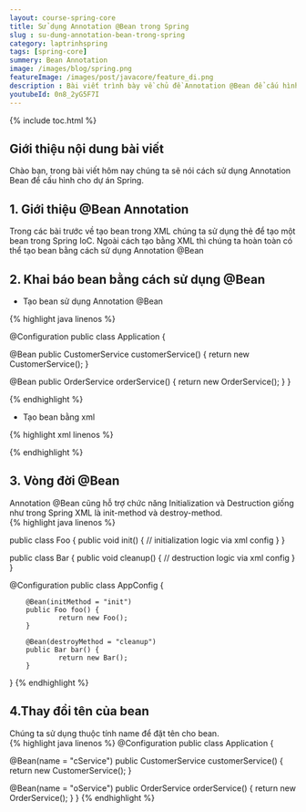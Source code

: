 ```yaml
---
layout: course-spring-core
title: Sử dụng Annotation @Bean trong Spring
slug : su-dung-annotation-bean-trong-spring
category: laptrinhspring
tags: [spring-core]
summery: Bean Annotation
image: /images/blog/spring.png
featureImage: /images/post/javacore/feature_di.png
description : Bài viết trình bày về chủ đề Annotation @Bean để cấu hình cho dự án Spring. Qua những chia sẻ trong bài viết, người đọc sẽ lần lượt được giới thiệu tổng quan về @Bean Annotation và hướng dẫn cách khai báo bean bằng cách sử dụng @Bean trong Spring. Ngoài ra được tìm hiểu về Vòng đời @Bean trong lập trình Spring và được hướng dẫn cách thực hiện để thay đổi tên của một bean. Cùng với đó là những ví dụ minh hoạ kèm theo cho mỗi phần giúp người đọc tham khảo để áp dụng vào thực hành hiệu quả hơn.
youtubeId: 0n8_2yG5F7I
---
```


{% include toc.html %}

## **Giới thiệu nội dung bài viết**

Chào bạn, trong bài viết hôm nay chúng ta sẽ nói cách sử dụng Annotation Bean để cấu hình cho dự án Spring.
 
## **1. Giới thiệu @Bean Annotation**

Trong các bài trước về tạo bean trong XML chúng ta sử dụng thẻ <bean /> để tạo một bean trong Spring IoC. Ngoài cách tạo bằng XML thì chúng ta hoàn toàn có thể tạo bean bằng cách sử dụng Annotation @Bean

## **2. Khai báo bean bằng cách sử dụng @Bean**


- Tạo bean sử dụng Annotation @Bean

{% highlight java linenos %}

@Configuration
public class Application {

 @Bean
 public CustomerService customerService() {
  return new CustomerService();
 }
 
 @Bean
 public OrderService orderService() {
  return new OrderService();
 }
}

{% endhighlight %}

- Tạo bean bằng xml

{% highlight xml linenos %}

<beans>
        <bean id="customerService" class="com.companyname.projectname.CustomerService"/>
        <bean id="orderService" class="com.companyname.projectname.OrderService"/>
</beans>

{% endhighlight %}

## **3. Vòng đời @Bean**

Annotation @Bean cũng hỗ trợ chức năng Initialization và Destruction giống như trong Spring XML là init-method và destroy-method.
<br>
{% highlight java linenos %}

public class Foo {
        public void init() {
                // initialization logic via xml config
        }
}

public class Bar {
        public void cleanup() {
                // destruction logic via xml config
        }
}

@Configuration
public class AppConfig {

        @Bean(initMethod = "init")
        public Foo foo() {
                return new Foo();
        }

        @Bean(destroyMethod = "cleanup")
        public Bar bar() {
                return new Bar();
        }

}
{% endhighlight %}

## **4.Thay đổi tên của bean**

Chúng ta sử dụng thuộc tính name để đặt tên cho bean.
<br>
{% highlight java linenos %}
@Configuration
public class Application {

 @Bean(name = "cService")
 public CustomerService customerService() {
  return new CustomerService();
 }
 
 @Bean(name = "oService")
 public OrderService orderService() {
  return new OrderService();
 }
}
{% endhighlight %}

















